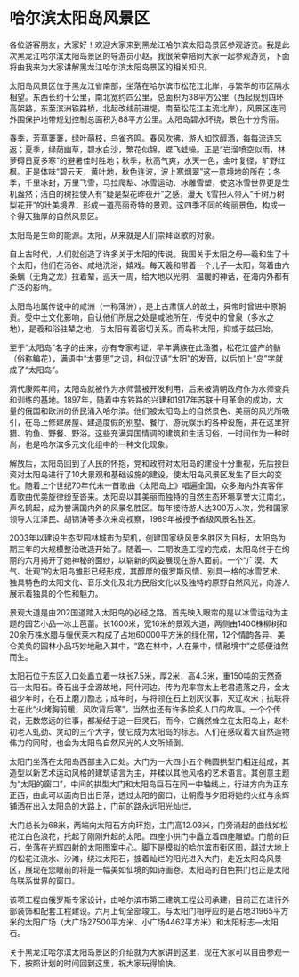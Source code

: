 # 哈尔滨太阳岛风景区  
各位游客朋友，大家好！欢迎大家来到黑龙江哈尔滨太阳岛景区参观游览。我是此次黑龙江哈尔滨太阳岛景区的导游员小赵，我很荣幸陪同大家一起参观游览，下面将由我来为大家讲解黑龙江哈尔滨太阳岛景区的相关知识。  

太阳岛风景区位于黑龙江省南部，坐落在哈尔滨市松花江北岸，与繁华的市区隔水相望。东西长约十公里，南北宽约四公里，总面积为38平方公里（西起规划四环高架路，东至滨洲铁路桥，北起改线前进堤，南至松花江主流北岸），风景区连同外围保护地带规划控制总面积为88平方公里。太阳岛碧水环绕，景色十分秀丽。  

春季，芳草萋萋，绿叶萌枝，鸟雀齐鸣。春风吹拂，游人如饮醇酒，每每流连忘返；夏季，绿荫幽草，碧水白沙，繁花似锦，蝶飞蛙噪。正是“岩溜喷空似雨，林萝碍日夏多寒”的避暑佳时胜地；秋季，秋高气爽，水天一色，金叶复径，旷野红枫。正是体味“碧云天，黄叶地，秋色连波，波上寒烟翠”这一意境地的所在；冬季，千里冰封，万里飞雪，马拉爬犁、冰雪运动、冰雕雪塑，使这冰雪世界更是生机盎然；洁白的树挂使人有“疑是梨花昨夜开”之感，漫天飞雪把人带入“千树万树梨花开”的壮美境界，形成一道亮丽奇特的景观。这四季不同的绚丽景色，构成一个得天独厚的自然风景区。  

太阳岛是生命的能源。太阳，从来就是人们崇拜讴歌的对象。  

自上古时代，人们就创造了许多关于太阳的传说。我国关于太阳之母—羲和生了十个太阳，他们在汤谷、咸地洗浴，嬉戏。每天羲和带着一个儿子—太阳，驾着由六条螭（无角之龙）拉着辇，巡天一周，给大地以光明、温暖的神话，在海内外都有广泛的影响。  

太阳岛地属传说中的咸洲（一称薄洲），是上古肃慎人的故土，舜帝时曾进中原朝贡。受中土文化影响，自认他们所居之处是咸池所在，传说中的曾泉（多水之地），是羲和浴驻辇之地，与太阳有着密切关系。而岛称太阳，抑或于兹已始。  

至于“太阳岛”名字的由来，亦有专家考证，早年满族在此渔猎，松花江盛产的鲂（俗称鳊花），满语中“太要思”之词，相似汉语“太阳”的发音，以后加上“岛”字就成了“太阳岛”。  

清代康熙年间，太阳岛就被作为水师营被开发利用，后来被清朝政府作为水师查兵和训练的基地。1897年，随着中东铁路的兴建和1917年苏联十月革命的成功，大量的俄国和欧洲的侨民涌入哈尔滨。他们被太阳岛上的自然景色、美丽的风光所吸引，在岛上修建房屋、建造度假的别墅、餐厅、游玩娱乐的各种设施，并在这里狩猎、钓鱼、野餐、野浴。这些充满异国情调的建筑和生活习俗，一时间作为一种时尚，也是哈尔滨多元文化组中的一种文化现象。  

解放后，太阳岛回到了人民的怀抱，党和政府对太阳岛的建设十分重视，先后投巨资对太阳岛进行了10大景观和基础设施的建设，使太阳岛风景区发生了巨大的变化。随着上个世纪70年代末一首歌曲《太阳岛上》唱遍全国，众多海内外宾客伴着歌曲优美旋律纷至沓来。太阳岛以其美丽而独特的自然生态环境享誉大江南北，声名鹊起，成为誉满国内外的风景名胜区。每年接待游人达300万人次，党和国家领导人江泽民、胡锦涛等多次来岛视察，1989年被授予省级风景名胜区。  

2003年以建设生态型园林城市为契机，创建国家级风景名胜区为目标，太阳岛为期三年的大规模整治改造开始了。随着一、二期改造工程的完成，太阳岛终于在绚丽的六月揭开了她神秘的面纱，以崭新的风姿展现在游人面前。一个“广漠、大气、壮观”的太阳岛雏形已经形成，其醇厚的俄罗斯风情、别具一格的冰雪艺术、独具特色的太阳文化、音乐文化及北方民俗文化以及独特的原野自然风光，向游人展示着独具的个性和魅力。  

景观大道是由202国道踏入太阳岛的必经之路。首先映入眼帘的是以冰雪运动为主题的园艺小品—冰上芭蕾。长1600米，宽16米的景观大道，两侧由1400株柳树和20余万株水腊与偃伏莱木构成了占地60000平方米的绿化带，12个情韵各异、美仑美奂的园林小品巧妙地融入其中，“路在林中，人在景中，情融境中”之感便油然而生。  

太阳石位于东区入口处矗立着一块长7.5米，厚2米，高4.3米，重150吨的天然奇石—太阳石。奇石出于金源故地，阿什河边。传为兜率宫太上老君遗落之丹，金太祖少年时，在石上磨刀励志；成年时，与将领在石上划灰议事，灭辽攻宋；抗联将士在此“火烤胸前暖，风吹背后寒”，当然也还有许多脍炙人口的故事。一个个传说，无数悠远的往事，都凝结于这一巨灵石。而今，它巍然耸立在太阳岛上，赵朴初老人虬劲、灵动的三个大字，使它成为太阳岛的标志。人们在感叹着大自然造物伟力的同时，也会为太阳岛自然风光的人文所倾倒。  

太阳门坐落在太阳岛西部主入口处。大门为一大四小五个椭圆拱型门相连组成，其造型以新艺术运动风格的建筑语言为主，并糅以其他风格的艺术语言。其创意主题为“太阳的窗口”，中间的拱型大门和太阳岛巨石在同一中轴线上，行进方向为正东正西，由此可以面向日出日落，透过太阳的窗口，让朝霞与夕阳将她的火红与余辉铺洒在出入太阳岛的大路上，门前的路永远阳光灿烂。  

大门总长为68米，两端向太阳石方向环抱，主门高12.03米，门旁涌起的曲线如松花江白色浪花，托起了刚刚升起的太阳。四座小拱门中矗立着四座雕塑。门前的巨石，坐落在光辉四射的太阳图案中心。脚下是模拟的哈尔滨市街区图，越过大地上的松花江流水、沙滩，绕过太阳石，披着灿烂的阳光进入大门，走近太阳岛风景区，展现在您眼前的将是一幅美如仙境的如诗画卷。太阳岛的白色拱门也正是太阳岛联系世界的窗口。  

该项工程由俄罗斯专家设计，由哈尔滨市第三建筑工程公司承建，目前正在进行外部装饰和配套工程建设。六月上旬全部竣工。与太阳门相呼应的是占地31965平方米的太阳广场（大广场27500平方米、小广场4462平方米）和太阳标志—太阳石。  

关于黑龙江哈尔滨太阳岛景区的介绍就为大家讲到这里，现在大家可以自由参观一下，按照计划的时间回到这里，祝大家玩得愉快。  
<!-- Last processed: 2025-07-22 03:44:20 -->
